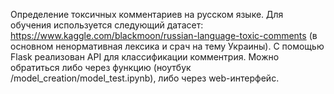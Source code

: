 Определение токсичных комментариев на русском языке.
Для обучения используется следующий датасет: https://www.kaggle.com/blackmoon/russian-language-toxic-comments (в основном ненормативная лексика и срач на тему Украины).
С помощью Flask реализован API для классификации комментрия. Можно обратиться либо через функцию (ноутбук /model_creation/model_test.ipynb), либо через web-интерфейс.
